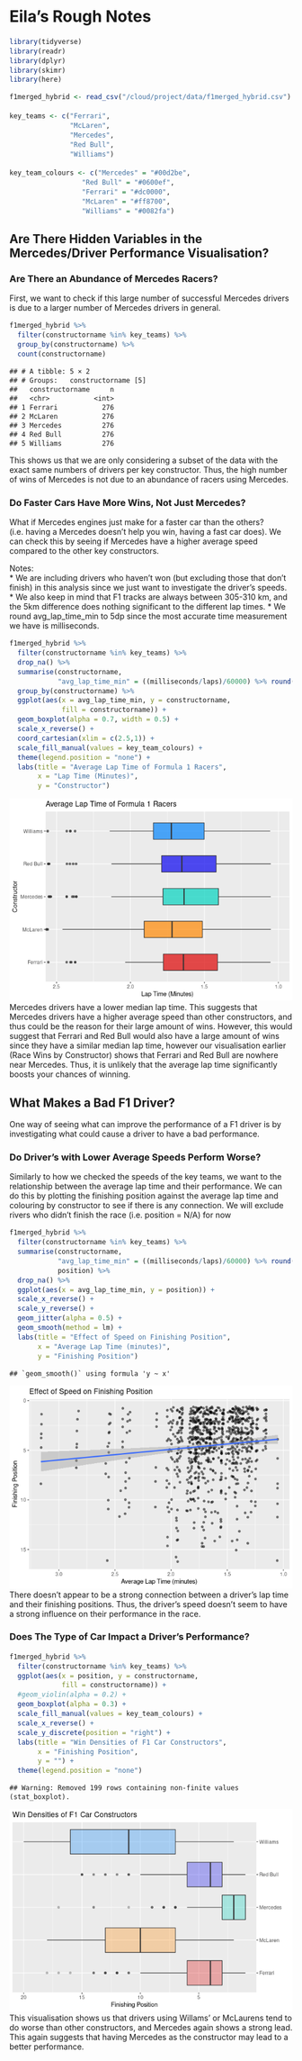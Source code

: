 Eila’s Rough Notes
================

``` r
library(tidyverse)
library(readr)
library(dplyr)
library(skimr)
library(here)
```

``` r
f1merged_hybrid <- read_csv("/cloud/project/data/f1merged_hybrid.csv")

key_teams <- c("Ferrari", 
               "McLaren",
               "Mercedes",
               "Red Bull",
               "Williams")

key_team_colours <- c("Mercedes" = "#00d2be",
                  "Red Bull" = "#0600ef",
                  "Ferrari" = "#dc0000",
                  "McLaren" = "#ff8700",
                  "Williams" = "#0082fa")
```

## Are There Hidden Variables in the Mercedes/Driver Performance Visualisation?

### Are There an Abundance of Mercedes Racers?

First, we want to check if this large number of successful Mercedes
drivers is due to a larger number of Mercedes drivers in general.

``` r
f1merged_hybrid %>%
  filter(constructorname %in% key_teams) %>%
  group_by(constructorname) %>%
  count(constructorname)
```

    ## # A tibble: 5 × 2
    ## # Groups:   constructorname [5]
    ##   constructorname     n
    ##   <chr>           <int>
    ## 1 Ferrari           276
    ## 2 McLaren           276
    ## 3 Mercedes          276
    ## 4 Red Bull          276
    ## 5 Williams          276

This shows us that we are only considering a subset of the data with the
exact same numbers of drivers per key constructor. Thus, the high number
of wins of Mercedes is not due to an abundance of racers using Mercedes.

### Do Faster Cars Have More Wins, Not Just Mercedes?

What if Mercedes engines just make for a faster car than the others?
(i.e. having a Mercedes doesn’t help you win, having a fast car does).
We can check this by seeing if Mercedes have a higher average speed
compared to the other key constructors.

Notes:  
\* We are including drivers who haven’t won (but excluding those that
don’t finish) in this analysis since we just want to investigate the
driver’s speeds. \* We also keep in mind that F1 tracks are always
between 305-310 km, and the 5km difference does nothing significant to
the different lap times. \* We round avg_lap_time_min to 5dp since the
most accurate time measurement we have is milliseconds.

``` r
f1merged_hybrid %>%
  filter(constructorname %in% key_teams) %>%
  drop_na() %>%
  summarise(constructorname,
            "avg_lap_time_min" = ((milliseconds/laps)/60000) %>% round(5)) %>%
  group_by(constructorname) %>%
  ggplot(aes(x = avg_lap_time_min, y = constructorname, 
             fill = constructorname)) +
  geom_boxplot(alpha = 0.7, width = 0.5) +
  scale_x_reverse() +
  coord_cartesian(xlim = c(2.5,1)) +
  scale_fill_manual(values = key_team_colours) +
  theme(legend.position = "none") +
  labs(title = "Average Lap Time of Formula 1 Racers",
       x = "Lap Time (Minutes)",
       y = "Constructor")
```

![](Eila_files/figure-gfm/constructor-speeds-1.png)<!-- --> Mercedes
drivers have a lower median lap time. This suggests that Mercedes
drivers have a higher average speed than other constructors, and thus
could be the reason for their large amount of wins. However, this would
suggest that Ferrari and Red Bull would also have a large amount of wins
since they have a similar median lap time, however our visualisation
earlier (Race Wins by Constructor) shows that Ferrari and Red Bull are
nowhere near Mercedes. Thus, it is unlikely that the average lap time
significantly boosts your chances of winning.

## What Makes a Bad F1 Driver?

One way of seeing what can improve the performance of a F1 driver is by
investigating what could cause a driver to have a bad performance.

### Do Driver’s with Lower Average Speeds Perform Worse?

Similarly to how we checked the speeds of the key teams, we want to the
relationship between the average lap time and their performance. We can
do this by plotting the finishing position against the average lap time
and colouring by constructor to see if there is any connection. We will
exclude rivers who didn’t finish the race (i.e. position = N/A) for now

``` r
f1merged_hybrid %>%
  filter(constructorname %in% key_teams) %>%
  summarise(constructorname, 
            "avg_lap_time_min" = ((milliseconds/laps)/60000) %>% round(5),
            position) %>%
  drop_na() %>%
  ggplot(aes(x = avg_lap_time_min, y = position)) +
  scale_x_reverse() +
  scale_y_reverse() +
  geom_jitter(alpha = 0.5) +
  geom_smooth(method = lm) +
  labs(title = "Effect of Speed on Finishing Position",
       x = "Average Lap Time (minutes)",
       y = "Finishing Position")
```

    ## `geom_smooth()` using formula 'y ~ x'

![](Eila_files/figure-gfm/lap-speed-vs-position-1.png)<!-- --> There
doesn’t appear to be a strong connection between a driver’s lap time and
their finishing positions. Thus, the driver’s speed doesn’t seem to have
a strong influence on their performance in the race.

### Does The Type of Car Impact a Driver’s Performance?

``` r
f1merged_hybrid %>%
  filter(constructorname %in% key_teams) %>%
  ggplot(aes(x = position, y = constructorname,
             fill = constructorname)) +
  #geom_violin(alpha = 0.2) +
  geom_boxplot(alpha = 0.3) +
  scale_fill_manual(values = key_team_colours) +
  scale_x_reverse() +
  scale_y_discrete(position = "right") +
  labs(title = "Win Densities of F1 Car Constructors",
       x = "Finishing Position",
       y = "") +
  theme(legend.position = "none")
```

    ## Warning: Removed 199 rows containing non-finite values (stat_boxplot).

![](Eila_files/figure-gfm/constructor-vs-finishing%20position-1.png)<!-- -->
This visualisation shows us that drivers using Willams’ or McLaurens
tend to do worse than other constructors, and Mercedes again shows a
strong lead. This again suggests that having Mercedes as the constructor
may lead to a better performance.
